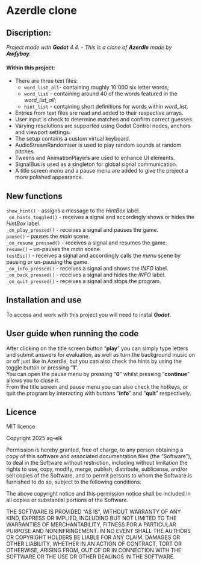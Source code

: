 # **Azerdle clone**
## Discription:
_Project made with ***Godot*** 4.4. - This is a clone of ***Azerdle*** made by ***Awfyboy***._

#### Within this project:
- There are three text files:
    - ``` word_list_all ```- containing roughly 10'000 six letter words;
    - ``` word_list ``` - containing around 40 of the words featured in the _word_list_all_;
    - ``` hint_list ``` - containing short definitions for words within _word_list_.
- Entries from text files are read and added to their respective arrays.
- User input is check to determine matches and confirm correct guesses.
- Varying resolutions are supported using Godot Control nodes, anchors and viewport settings.
- The setup contains a custom virtual keyboard.
- AudioStreamRandomiser is used to play random sounds at random pitches.
- Tweens and AnimationPlayers are used to enhance UI elements.
- SignalBus is used as a singleton for global signal communication.
- A title screen menu and a pause menu are added to give the project a more polished appearance.

## New functions
```show_hint()``` - assigns a message to the _HintBox_ label.\
```_on_hints_toggled()``` - receives a signal and accordingly shows or hides the _HintBox_ label.\
```_on_play_pressed()``` - receives a signal and pauses the game.\
```pause()``` – pauses the _main_ scene.\
```_on_resume_pressed()``` - receives a signal and resumes the game.\
```resume()``` – un-pauses the _main_ scene.\
```testEsc()``` - receives a signal and accordingly calls the _menu_ scene by pausing  or un-pausing the game.\
```_on_info_pressed()``` - receives a signal and shows the _INFO_ label.\
```_on_back_pressed()``` - receives a signal and hides the _INFO_ label.\
```_on_quit_pressed()``` - receives a signal and stops the program.

## Installation and use
To access and work with this project you will need to instal ***Godot***.

## User guide when running the code
After clicking on the title screen button “**play**” you can simply type letters and submit answers for evaluation, as well as turn the background music on or off just like in Azerdle, but you can also check the hints by using the toggle button or pressing “**1**”.\
You can open the pause menu by pressing “**0**” whilst pressing “**continue**” allows you to close it.\
From the title screen and pause menu you can also check the hotkeys, or quit the program by interacting with buttons “**info**” and “**quit**” respectively.

## Licence
MIT licence

Copyright 2025 ag-elk

Permission is hereby granted, free of charge, to any person obtaining a copy of this software and associated documentation files (the “Software”), to deal in the Software without restriction, including without limitation the rights to use, copy, modify, merge, publish, distribute, sublicense, and/or sell copies of the Software, and to permit persons to whom the Software is furnished to do so, subject to the following conditions:

The above copyright notice and this permission notice shall be included in all copies or substantial portions of the Software.

THE SOFTWARE IS PROVIDED “AS IS”, WITHOUT WARRANTY OF ANY KIND, EXPRESS OR IMPLIED, INCLUDING BUT NOT LIMITED TO THE WARRANTIES OF MERCHANTABILITY, FITNESS FOR A PARTICULAR PURPOSE AND NONINFRINGEMENT. IN NO EVENT SHALL THE AUTHORS OR COPYRIGHT HOLDERS BE LIABLE FOR ANY CLAIM, DAMAGES OR OTHER LIABILITY, WHETHER IN AN ACTION OF CONTRACT, TORT OR OTHERWISE, ARISING FROM, OUT OF OR IN CONNECTION WITH THE SOFTWARE OR THE USE OR OTHER DEALINGS IN THE SOFTWARE.
